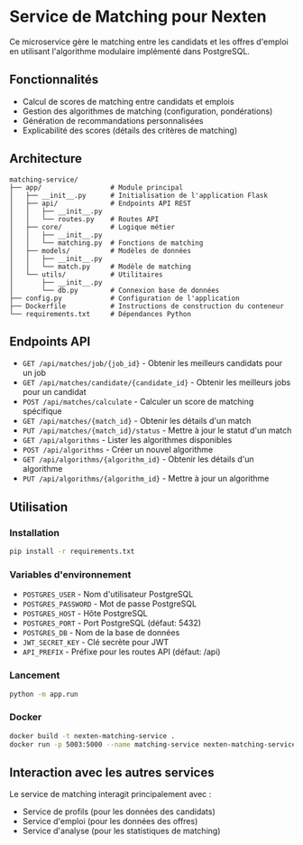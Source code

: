 # Service de Matching pour Nexten

Ce microservice gère le matching entre les candidats et les offres d'emploi en utilisant l'algorithme modulaire implémenté dans PostgreSQL.

## Fonctionnalités

- Calcul de scores de matching entre candidats et emplois
- Gestion des algorithmes de matching (configuration, pondérations)
- Génération de recommandations personnalisées
- Explicabilité des scores (détails des critères de matching)

## Architecture

```
matching-service/
├── app/                 # Module principal
│   ├── __init__.py      # Initialisation de l'application Flask
│   ├── api/             # Endpoints API REST
│   │   ├── __init__.py
│   │   └── routes.py    # Routes API
│   ├── core/            # Logique métier
│   │   ├── __init__.py
│   │   └── matching.py  # Fonctions de matching
│   ├── models/          # Modèles de données
│   │   ├── __init__.py
│   │   └── match.py     # Modèle de matching
│   └── utils/           # Utilitaires
│       ├── __init__.py
│       └── db.py        # Connexion base de données
├── config.py            # Configuration de l'application
├── Dockerfile           # Instructions de construction du conteneur
└── requirements.txt     # Dépendances Python
```

## Endpoints API

- `GET /api/matches/job/{job_id}` - Obtenir les meilleurs candidats pour un job
- `GET /api/matches/candidate/{candidate_id}` - Obtenir les meilleurs jobs pour un candidat
- `POST /api/matches/calculate` - Calculer un score de matching spécifique
- `GET /api/matches/{match_id}` - Obtenir les détails d'un match
- `PUT /api/matches/{match_id}/status` - Mettre à jour le statut d'un match
- `GET /api/algorithms` - Lister les algorithmes disponibles
- `POST /api/algorithms` - Créer un nouvel algorithme
- `GET /api/algorithms/{algorithm_id}` - Obtenir les détails d'un algorithme
- `PUT /api/algorithms/{algorithm_id}` - Mettre à jour un algorithme

## Utilisation

### Installation

```bash
pip install -r requirements.txt
```

### Variables d'environnement

- `POSTGRES_USER` - Nom d'utilisateur PostgreSQL
- `POSTGRES_PASSWORD` - Mot de passe PostgreSQL
- `POSTGRES_HOST` - Hôte PostgreSQL
- `POSTGRES_PORT` - Port PostgreSQL (défaut: 5432)
- `POSTGRES_DB` - Nom de la base de données
- `JWT_SECRET_KEY` - Clé secrète pour JWT
- `API_PREFIX` - Préfixe pour les routes API (défaut: /api)

### Lancement

```bash
python -m app.run
```

### Docker

```bash
docker build -t nexten-matching-service .
docker run -p 5003:5000 --name matching-service nexten-matching-service
```

## Interaction avec les autres services

Le service de matching interagit principalement avec :
- Service de profils (pour les données des candidats)
- Service d'emploi (pour les données des offres)
- Service d'analyse (pour les statistiques de matching)